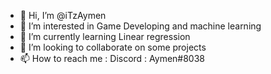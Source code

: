 - 👋 Hi, I’m @iTzAymen
- 👀 I’m interested in Game Developing and machine learning
- 🌱 I’m currently learning Linear regression
- 💞️ I’m looking to collaborate on some projects
- 📫 How to reach me : Discord : Aymen#8038

<!---
iTzAymen/iTzAymen is a ✨ special ✨ repository because its `README.md` (this file) appears on your GitHub profile.
You can click the Preview link to take a look at your changes.
--->
